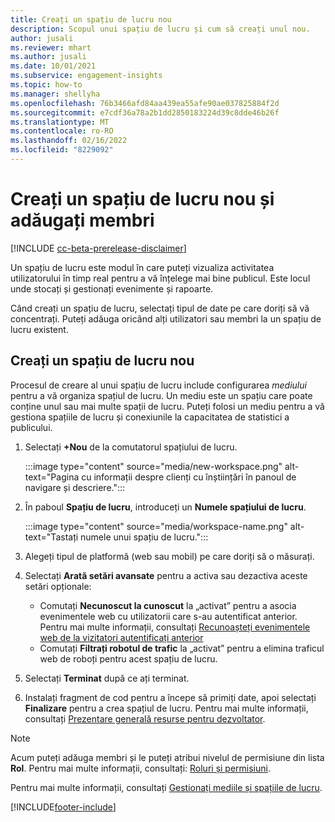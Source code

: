 ```yaml
---
title: Creați un spațiu de lucru nou
description: Scopul unui spațiu de lucru și cum să creați unul nou.
author: jusali
ms.reviewer: mhart
ms.author: jusali
ms.date: 10/01/2021
ms.subservice: engagement-insights
ms.topic: how-to
ms.manager: shellyha
ms.openlocfilehash: 76b3466afd84aa439ea55afe90ae037825884f2d
ms.sourcegitcommit: e7cdf36a78a2b1dd2850183224d39c8dde46b26f
ms.translationtype: MT
ms.contentlocale: ro-RO
ms.lasthandoff: 02/16/2022
ms.locfileid: "8229092"
---
```

# <a name="create-a-new-workspace-and-add-members"></a>Creați un spațiu de lucru nou și adăugați membri

[!INCLUDE [cc-beta-prerelease-disclaimer](includes/cc-beta-prerelease-disclaimer.md)]

Un spațiu de lucru este modul în care puteți vizualiza activitatea utilizatorului în timp real pentru a vă înțelege mai bine publicul. Este locul unde stocați și gestionați evenimente și rapoarte.

Când creați un spațiu de lucru, selectați tipul de date pe care doriți să vă concentrați. Puteți adăuga oricând alți utilizatori sau membri la un spațiu de lucru existent. 

## <a name="create-a-new-workspace"></a>Creați un spațiu de lucru nou

Procesul de creare al unui spațiu de lucru include configurarea *mediului* pentru a vă organiza spațiul de lucru. Un mediu este un spațiu care poate conține unul sau mai multe spații de lucru. Puteți folosi un mediu pentru a vă gestiona spațiile de lucru și conexiunile la capacitatea de statistici a publicului.

1. Selectați **+Nou** de la comutatorul spațiului de lucru.

   :::image type="content" source="media/new-workspace.png" alt-text="Pagina cu informații despre clienți cu înștiințări în panoul de navigare și descriere.":::

1. În paboul **Spațiu de lucru**, introduceți un **Numele spațiului de lucru**.

   :::image type="content" source="media/workspace-name.png" alt-text="Tastați numele unui spațiu de lucru.":::

1. Alegeți tipul de platformă (web sau mobil) pe care doriți să o măsurați.

1. Selectați **Arată setări avansate** pentru a activa sau dezactiva aceste setări opționale:

   - Comutați **Necunoscut la cunoscut** la „activat” pentru a asocia evenimentele web cu utilizatorii care s-au autentificat anterior. Pentru mai multe informații, consultați [Recunoașteți evenimentele web de la vizitatori autentificați anterior](unknown-to-known.md)
   - Comutați **Filtrați robotul de trafic** la „activat” pentru a elimina traficul web de roboți pentru acest spațiu de lucru. 

1. Selectați **Terminat** după ce ați terminat. 

1. Instalați fragment de cod pentru a începe să primiți date, apoi selectați **Finalizare** pentru a crea spațiul de lucru. Pentru mai multe informații, consultați [Prezentare generală resurse pentru dezvoltator](developer-resources.md).

> [!NOTE]
> Acum puteți adăuga membri și le puteți atribui nivelul de permisiune din lista **Rol**. Pentru mai multe informații, consultați: [Roluri și permisiuni](user-roles.md). 

Pentru mai multe informații, consultați [Gestionați mediile și spațiile de lucru](manage-environments-workspaces.md).


[!INCLUDE[footer-include](../includes/footer-banner.md)]
